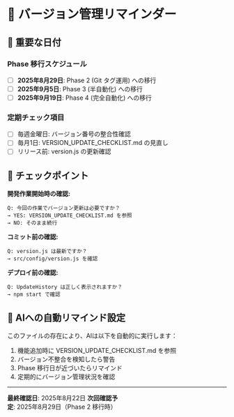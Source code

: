 # 🔔 バージョン管理リマインダー

## 📅 重要な日付

### **Phase 移行スケジュール**
- [ ] **2025年8月29日**: Phase 2 (Git タグ運用) への移行
- [ ] **2025年9月5日**: Phase 3 (半自動化) への移行  
- [ ] **2025年9月19日**: Phase 4 (完全自動化) への移行

### **定期チェック項目**
- [ ] 毎週金曜日: バージョン番号の整合性確認
- [ ] 毎月1日: VERSION_UPDATE_CHECKLIST.md の見直し
- [ ] リリース前: version.js の更新確認

## 🚨 チェックポイント

**開発作業開始時の確認:**
```
Q: 今回の作業でバージョン更新は必要ですか？
→ YES: VERSION_UPDATE_CHECKLIST.md を参照
→ NO: そのまま続行
```

**コミット前の確認:**
```
Q: version.js は最新ですか？
→ src/config/version.js を確認
```

**デプロイ前の確認:**
```
Q: UpdateHistory は正しく表示されますか？
→ npm start で確認
```

## 📝 AIへの自動リマインド設定

このファイルの存在により、AIは以下を自動的に実行します：
1. 機能追加時に VERSION_UPDATE_CHECKLIST.md を参照
2. バージョン不整合を検知したら警告
3. Phase 移行日が近づいたらリマインド
4. 定期的にバージョン管理状況を確認

---
**最終確認日**: 2025年8月22日
**次回確認予定**: 2025年8月29日（Phase 2 移行時）